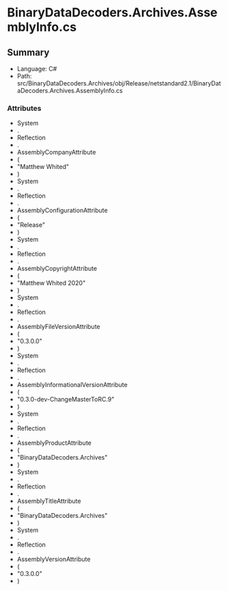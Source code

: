 ﻿# BinaryDataDecoders.Archives.AssemblyInfo.cs

## Summary

* Language: C#
* Path: src/BinaryDataDecoders.Archives/obj/Release/netstandard2.1/BinaryDataDecoders.Archives.AssemblyInfo.cs

### Attributes

 - System
 - .
 - Reflection
 - .
 - AssemblyCompanyAttribute
 - (
 - "Matthew Whited"
 - )
 - System
 - .
 - Reflection
 - .
 - AssemblyConfigurationAttribute
 - (
 - "Release"
 - )
 - System
 - .
 - Reflection
 - .
 - AssemblyCopyrightAttribute
 - (
 - "Matthew Whited 2020"
 - )
 - System
 - .
 - Reflection
 - .
 - AssemblyFileVersionAttribute
 - (
 - "0.3.0.0"
 - )
 - System
 - .
 - Reflection
 - .
 - AssemblyInformationalVersionAttribute
 - (
 - "0.3.0-dev-ChangeMasterToRC.9"
 - )
 - System
 - .
 - Reflection
 - .
 - AssemblyProductAttribute
 - (
 - "BinaryDataDecoders.Archives"
 - )
 - System
 - .
 - Reflection
 - .
 - AssemblyTitleAttribute
 - (
 - "BinaryDataDecoders.Archives"
 - )
 - System
 - .
 - Reflection
 - .
 - AssemblyVersionAttribute
 - (
 - "0.3.0.0"
 - )


